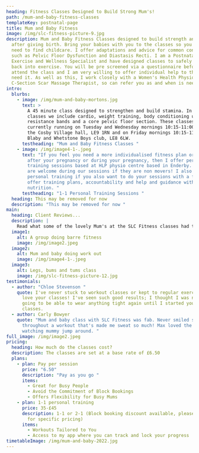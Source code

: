 ```yaml
---
heading: Fitness Classes Designed to Build Strong Mum's!
path: /mum-and-baby-fitness-classes
templateKey: postnatal-page
title: Mum and Baby Fitness
image: /img/slc-fitness-picture-9.jpg
description: Mum and Baby Fitness Classes designed to build strength and stamina
  after giving birth. Bring your babies with you to the classes so you do not
  need to find childcare. I offer adaptations and advice for common conditions
  such as Pelvic Floor Dysfunction and Diastasis Recti. I am a Postnatal
  Exercise and Wellness Specialist and have designed classes to safely get you
  back into exercise. You will be pre screened via a questionnaire before you
  attend the class and I am very willing to offer individual help to those that
  need it. As well as this, I work closely with a Women's Health Physio and
  C-Section Scar Massage Therapist, so can refer you as and when is needed.
intro:
  blurbs:
    - image: /img/mum-and-baby-mortons.jpg
      text: >
        A 45 minute class designed to strengthen and build stamina. In these
        classes we include cardio, weight training, body conditioning using
        resistance bands and a core pelvic floor section. These classes are
        currently running on Tuesday and Wednesday mornings 10:15-11:00 am at
        the Cosby Village hall, LE9 1RN and on Friday mornings 10:15-11am at the
        Blaby and Whetstone Boys club, LE8 6LW.
      testheading: "Mum and Baby Fitness Classes "
    - image: /img/image4-1-.jpeg
      text: "If you feel you need a more individualised fitness plan or extra help
        after your pregnancy or during your pregnancy, then I offer personal
        training sessions based at HLP physio centre based in Enderby. Babies
        are welcome during our sessions if they are non movers! I also offer 2-1
        personal training if you also want to do your sessions with a friend. I
        offer training plans, accountability and help and guidance with
        nutrition. "
      testheading: "1-1 Personal Training Sessions "
  heading: This may be removed for now
  description: "This may be removed for now "
main:
  heading: Client Reviews...
  description: |
    Read what some of the lovely Mum's at the SLC Fitness classes had to say!
  image1:
    alt: A group doing barre fitness
    image: /img/image2.jpeg
  image2:
    alt: Mum and baby doing work out
    image: /img/image4-1-.jpeg
  image3:
    alt: Legs, bums and tums class
    image: /img/slc-fitness-picture-12.jpg
testimonials:
  - author: "Chloe Stevenson "
    quote: I've never stuck to workout classes or kept to regular exercise, but I
      love your classes! I've seen such good results; I thought I was never
      going to be able to wear anything tight again until I started your
      classes.
  - author: Carly Bowyer
    quote: "Mum and baby class with SLC Fitness was fab. Never smiled so much
      throughout a workout that's made me sweat so much! Max loved the music and
      watching mummy jump around. "
full_image: /img/image2.jpeg
pricing:
  heading: How much do the classes cost?
  description: The classes are set at a base rate of £6.50
  plans:
    - plan: Pay per session
      price: "6.50"
      description: "Pay as you go "
      items:
        - Great for Busy People
        - Avoid the Commitment of Block Bookings
        - Offers Flexibility for Busy Mums
    - plan: 1-1 personal training
      price: 35-£45
      description: 1-1 or 2-1 (Block booking discount available, please get in touch
        for specific pricing)
      items:
        - Workouts Tailored to You
        - Access to my app where you can track and lock your progress
timetableImage: /img/mum-and-baby-2022.jpg
---
```

